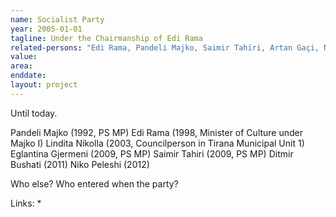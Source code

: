 ```yaml
---
name: Socialist Party
year: 2005-01-01
tagline: Under the Chairmanship of Edi Rama
related-persons: "Edi Rama, Pandeli Majko, Saimir Tahiri, Artan Gaçi, Niko Peleshi, Eglantina Gjermeni, Lindita Nikolla"
value:
area:
enddate:
layout: project
---
```

Until today.

Pandeli Majko (1992, PS MP)
Edi Rama (1998, Minister of Culture under Majko I)
Lindita Nikolla (2003, Councilperson in Tirana Municipal Unit 1)
Eglantina Gjermeni (2009, PS MP)
Saimir Tahiri (2009, PS MP)
Ditmir Bushati (2011)
Niko Peleshi (2012)

Who else? Who entered when the party?

Links:
*

